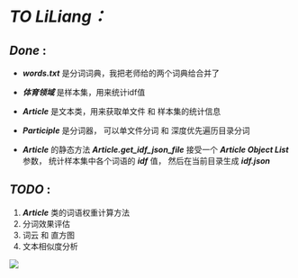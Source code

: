 # ***TO LiLiang：***

## ***Done*** :
+ ***words.txt*** 是分词词典，我把老师给的两个词典给合并了

+ ***体育领域*** 是样本集，用来统计idf值

+ ***Article*** 是文本类，用来获取单文件 和 样本集的统计信息

+ ***Participle*** 是分词器， 可以单文件分词 和 深度优先遍历目录分词

+ ***Article*** 的静态方法 ***Article.get_idf_json_file*** 接受一个 ***Article Object List*** 参数， 统计样本集中各个词语的 ***idf*** 值，  然后在当前目录生成 ***idf.json***

## ***TODO*** :
1. ***Article*** 类的词语权重计算方法
2. 分词效果评估
3. 词云 和 直方图
4. 文本相似度分析


![](https://s2.ax1x.com/2019/05/02/ENKXMd.jpg)